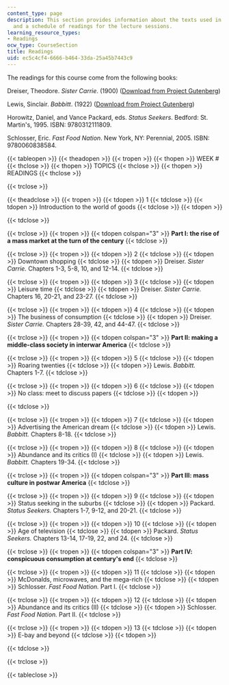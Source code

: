 ```yaml
---
content_type: page
description: This section provides information about the texts used in the course
  and a schedule of readings for the lecture sessions.
learning_resource_types:
- Readings
ocw_type: CourseSection
title: Readings
uid: ec5c4cf4-6666-b464-33da-25a45b7443c9
---
```


The readings for this course come from the following books:

Dreiser, Theodore. _Sister Carrie_. (1900) ([Download from Project Gutenberg](http://www.gutenberg.org/etext/5267))

Lewis, Sinclair. _Babbitt_. (1922) ([Download from Project Gutenberg](http://www.gutenberg.org/etext/1156))

Horowitz, Daniel, and Vance Packard, eds. _Status Seekers_. Bedford: St. Martin's, 1995. ISBN: 9780312111809.

Schlosser, Eric. _Fast Food Nation_. New York, NY: Perennial, 2005. ISBN: 9780060838584.

{{< tableopen >}}
{{< theadopen >}}
{{< tropen >}}
{{< thopen >}}
WEEK #
{{< thclose >}}
{{< thopen >}}
TOPICS
{{< thclose >}}
{{< thopen >}}
READINGS
{{< thclose >}}

{{< trclose >}}

{{< theadclose >}}
{{< tropen >}}
{{< tdopen >}}
1
{{< tdclose >}}
{{< tdopen >}}
Introduction to the world of goods
{{< tdclose >}}
{{< tdopen >}}

{{< tdclose >}}

{{< trclose >}}
{{< tropen >}}
{{< tdopen colspan="3" >}}
**Part I: the rise of a mass market at the turn of the century**
{{< tdclose >}}

{{< trclose >}}
{{< tropen >}}
{{< tdopen >}}
2
{{< tdclose >}}
{{< tdopen >}}
Downtown shopping
{{< tdclose >}}
{{< tdopen >}}
Dreiser. _Sister Carrie._ Chapters 1-3, 5-8, 10, and 12-14.
{{< tdclose >}}

{{< trclose >}}
{{< tropen >}}
{{< tdopen >}}
3
{{< tdclose >}}
{{< tdopen >}}
Leisure time
{{< tdclose >}}
{{< tdopen >}}
Dreiser. _Sister Carrie._ Chapters 16, 20-21, and 23-27.
{{< tdclose >}}

{{< trclose >}}
{{< tropen >}}
{{< tdopen >}}
4
{{< tdclose >}}
{{< tdopen >}}
The business of consumption
{{< tdclose >}}
{{< tdopen >}}
Dreiser. _Sister Carrie._ Chapters 28-39, 42, and 44-47.
{{< tdclose >}}

{{< trclose >}}
{{< tropen >}}
{{< tdopen colspan="3" >}}
**Part II: making a middle-class society in interwar America**
{{< tdclose >}}

{{< trclose >}}
{{< tropen >}}
{{< tdopen >}}
5
{{< tdclose >}}
{{< tdopen >}}
Roaring twenties
{{< tdclose >}}
{{< tdopen >}}
Lewis. _Babbitt._ Chapters 1-7.
{{< tdclose >}}

{{< trclose >}}
{{< tropen >}}
{{< tdopen >}}
6
{{< tdclose >}}
{{< tdopen >}}
No class: meet to discuss papers
{{< tdclose >}}
{{< tdopen >}}

{{< tdclose >}}

{{< trclose >}}
{{< tropen >}}
{{< tdopen >}}
7
{{< tdclose >}}
{{< tdopen >}}
Advertising the American dream
{{< tdclose >}}
{{< tdopen >}}
Lewis. _Babbitt._ Chapters 8-18.
{{< tdclose >}}

{{< trclose >}}
{{< tropen >}}
{{< tdopen >}}
8
{{< tdclose >}}
{{< tdopen >}}
Abundance and its critics (I)
{{< tdclose >}}
{{< tdopen >}}
Lewis. _Babbitt._ Chapters 19-34.
{{< tdclose >}}

{{< trclose >}}
{{< tropen >}}
{{< tdopen colspan="3" >}}
**Part III: mass culture in postwar America**
{{< tdclose >}}

{{< trclose >}}
{{< tropen >}}
{{< tdopen >}}
9
{{< tdclose >}}
{{< tdopen >}}
Status seeking in the suburbs
{{< tdclose >}}
{{< tdopen >}}
Packard. _Status Seekers._ Chapters 1-7, 9-12, and 20-21.
{{< tdclose >}}

{{< trclose >}}
{{< tropen >}}
{{< tdopen >}}
10
{{< tdclose >}}
{{< tdopen >}}
Age of television
{{< tdclose >}}
{{< tdopen >}}
Packard. _Status Seekers._ Chapters 13-14, 17-19, 22, and 24.
{{< tdclose >}}

{{< trclose >}}
{{< tropen >}}
{{< tdopen colspan="3" >}}
**Part IV: conspicuous consumption at century's end**
{{< tdclose >}}

{{< trclose >}}
{{< tropen >}}
{{< tdopen >}}
11
{{< tdclose >}}
{{< tdopen >}}
McDonalds, microwaves, and the mega-rich
{{< tdclose >}}
{{< tdopen >}}
Schlosser. _Fast Food Nation._ Part I.
{{< tdclose >}}

{{< trclose >}}
{{< tropen >}}
{{< tdopen >}}
12
{{< tdclose >}}
{{< tdopen >}}
Abundance and its critics (II)
{{< tdclose >}}
{{< tdopen >}}
Schlosser. _Fast Food Nation._ Part II.
{{< tdclose >}}

{{< trclose >}}
{{< tropen >}}
{{< tdopen >}}
13
{{< tdclose >}}
{{< tdopen >}}
E-bay and beyond
{{< tdclose >}}
{{< tdopen >}}

{{< tdclose >}}

{{< trclose >}}

{{< tableclose >}}